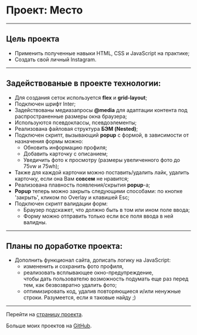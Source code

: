 # Проект: Место

---

## Цель проекта

- Применить полученные навыки HTML, CSS и JavaScript на практике;
- Создать свой личный Instagram.

---

## Задействованые в проекте технологии:

- Для создания сеток используется **flex** и **grid-layout**;
- Подключен шрифт Inter;
- Задействованы медиазапросы **@media** для адаптации контента под распространенные размеры окна браузера;
- Используются псевдоклассы, псевдоэлементы;
- Реализована файловая структура **БЭМ (Nested)**;
- Подключен скрипт, вызывающий **popup** с формой, в зависимости от назначения формы можно:
  - Обновить информацию профиля;
  - Добавить карточку с описанием;
  - Уведичить фото к просмотру (размеры увеличенного фото до 75vw и 75wh);
- Также для каждой карточки можно поставить/удалить лайк, удалить карточку, если она Вам **совсем** не нравится;
- Реализована плавность появления/скрытия **popup**-а;
- **Popup** теперь можно закрыть следующими способами: по кнопке 'закрыть', кликом по Overlay и клавишей Esc;
- Подключен скрипт валидации форм:
    - Браузер подскажет, что должно быть в том или ином поле ввода;
    - Форму можно отправить только если все поля ввода в ней валидны.

---

## Планы по доработке проекта:

- Дополнить функционал сайта, дописать логику на JavaScript:
  - измененить и сохранить фото профиля,
  - реализовать всплывающее окно-предупреждение,   
    чтобы дать пользователю возможность подумать еще раз перед тем, как безвозвратно удалить фото;
  - оптимизировать код, удалив повторяющиеся и/или ненужные строки. Разумеется, если я таковые найду ;)

---

Перейти на [страницу проекта](https://sergeyladorski.github.io/mesto/).

Больше моих проектов на [GitHub](https://github.com/sergeyladorski).

